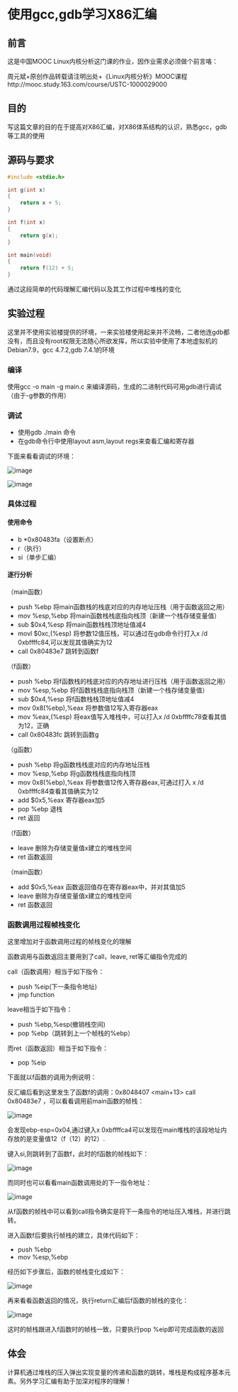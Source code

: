 # 使用gcc,gdb学习X86汇编

## 前言

 这是中国MOOC Linux内核分析这门课的作业，因作业需求必须做个前言咯：

 周元斌+原创作品转载请注明出处+《Linux内核分析》MOOC课程http://mooc.study.163.com/course/USTC-1000029000

## 目的

 写这篇文章的目的在于提高对X86汇编，对X86体系结构的认识，熟悉gcc，gdb等工具的使用

## 源码与要求

``` c
#include <stdio.h>

int g(int x)
{
    return x + 5;
}

int f(int x)
{
    return g(x);
}

int main(void)
{
    return f(12) + 5;
}

```

 通过这段简单的代码理解汇编代码以及其工作过程中堆栈的变化

## 实验过程

这里并不使用实验楼提供的环境，一来实验楼使用起来并不流畅，二者他连gdb都没有，而且没有root权限无法随心所欲发挥，所以实验中使用了本地虚拟机的Debian7.9，gcc 4.7.2,gdb 7.4.1的环境

### 编译

使用gcc -o main -g main.c 来编译源码，生成的二进制代码可用gdb进行调试（由于-g参数的作用）

### 调试

- 使用gdb ./main 命令
- 在gdb命令行中使用layout asm,layout regs来查看汇编和寄存器

下面来看看调试的环境：

![image](https://github.com/hduffddybz/MyDocument/raw/master/img/gdb_1.png)

![image](https://github.com/hduffddybz/MyDocument/raw/master/img/gdb_2.png)

### 具体过程

#### 使用命令
- b *0x80483fa（设置断点）
- r（执行）
- si（单步汇编）

#### 逐行分析

（main函数）

- push %ebp 将main函数栈的栈底对应的内存地址压栈（用于函数返回之用）
- mov %esp,%ebp 将main函数栈栈底指向栈顶（新建一个栈存储变量值）
- sub $0x4,%esp 将main函数栈栈顶地址值减4
- movl $0xc,(%esp) 将参数12值压栈，可以通过在gdb命令行打入x /d 0xbffffc84,可以发现其值确实为12
- call 0x80483e7 <f>  跳转到函数f

（f函数）

- push %ebp 将f函数栈的栈底对应的内存地址进行压栈（用于函数返回之用）
- mov %esp,%ebp 将f函数栈栈底指向栈顶（新建一个栈存储变量值）
- sub $0x4,%esp 将f函数栈栈顶地址值减4
- mov 0x8(%ebp),%eax 将参数值12写入寄存器eax
- mov %eax,(%esp) 将eax值写入堆栈中，可以打入x /d 0xbffffc78查看其值为12，正确
- call 0x80483fc <g> 跳转到函数g
 
（g函数）

- push %ebp 将g函数栈栈底对应的内存地址压栈
- mov %esp,%ebp 将g函数栈栈底指向栈顶
- mov 0x8(%ebp),%eax 将参数值12传入寄存器eax,可通过打入 x /d 0xbffffc84查看其值确实为12
- add $0x5,%eax 寄存器eax加5
- pop %ebp 退栈
- ret 返回

（f函数）

- leave 删除为存储变量值x建立的堆栈空间
- ret 函数返回

（main函数）

- add $0x5,%eax 函数返回值存在寄存器eax中，并对其值加5
- leave 删除为存储变量值x建立的堆栈空间
- ret 函数返回

### 函数调用过程帧栈变化

这里增加对于函数调用过程的帧栈变化的理解

函数调用与函数返回主要用到了call，leave, ret等汇编指令完成的

call（函数调用）相当于如下指令：

- push %eip(下一条指令地址)
- jmp function

leave相当于如下指令：
- push %ebp,%esp(撤销栈空间)
- pop %ebp（跳转到上一个帧栈的%ebp）

而ret（函数返回）相当于如下指令：

- pop %eip


下面就以f函数的调用为例说明：

反汇编后看到这里发生了函数f的调用：0x8048407 <main+13>     call   0x80483e7 <f> ，可以看看调用前main函数的帧栈：

![image](https://github.com/hduffddybz/MyDocument/raw/master/img/gdb_3.png)

会发现ebp-esp=0x04,通过键入x 0xbffffca4可以发现在main堆栈的该段地址内存放的是变量值12（f（12）的12）.

键入si,则跳转到了函数f，此时的f函数的帧栈如下：

![image](https://github.com/hduffddybz/MyDocument/raw/master/img/gdb_4.png)

而同时也可以看看main函数调用处的下一指令地址：

![image](https://github.com/hduffddybz/MyDocument/raw/master/img/gdb_6.png)

从f函数的帧栈中可以看到call指令确实是将下一条指令的地址压入堆栈，并进行跳转。

进入函数f后要执行帧栈的建立，具体代码如下：

- push %ebp
- mov %esp,%ebp

经历如下步骤后，函数的帧栈变化成如下：

![image](https://github.com/hduffddybz/MyDocument/raw/master/img/gdb_8.png)

再来看看函数返回的情况，执行return汇编后f函数的帧栈的变化：

![image](https://github.com/hduffddybz/MyDocument/raw/master/img/gdb_7.png)

这时的帧栈跟进入f函数时的帧栈一致，只要执行pop %eip即可完成函数的返回

## 体会

计算机通过堆栈的压入弹出实现变量的传递和函数的跳转，堆栈是构成程序基本元素。另外学习汇编有助于加深对程序的理解！
